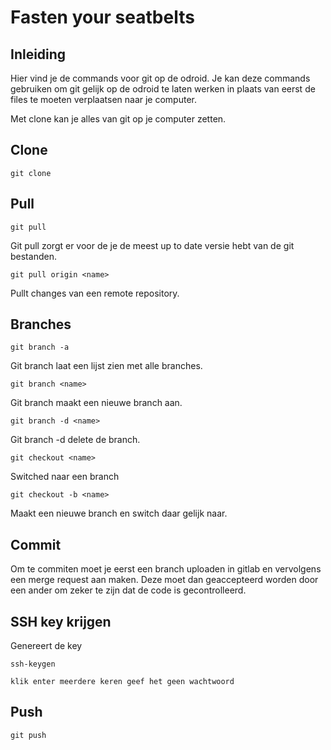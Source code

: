 # Fasten your seatbelts

## Inleiding
Hier vind je de commands voor git op de odroid. Je kan deze commands gebruiken om
git gelijk op de odroid te laten werken in plaats van eerst de files te moeten verplaatsen
naar je computer.

Met clone kan je alles van git op je computer zetten.
## Clone

    git clone

## Pull

    git pull

Git pull zorgt er voor de je de meest up to date versie hebt van de git bestanden.

    git pull origin <name>

Pullt changes van een remote repository.
## Branches

    git branch -a

Git branch laat een lijst zien met alle branches.

    git branch <name>

Git branch maakt een nieuwe branch aan.

    git branch -d <name>

Git branch -d delete de branch.  

    git checkout <name>

Switched naar een branch

    git checkout -b <name>

Maakt een nieuwe branch en switch daar gelijk naar.
## Commit
Om te commiten moet je eerst een branch uploaden in gitlab en vervolgens een merge request
aan maken. Deze moet dan geaccepteerd worden door een ander om zeker te zijn dat de code
is gecontrolleerd.

## SSH key krijgen
Genereert de key

    ssh-keygen
    
    klik enter meerdere keren geef het geen wachtwoord

## Push

    git push
